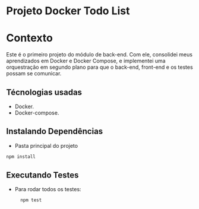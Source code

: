 # Projeto Docker Todo List

# Contexto
Este é o primeiro projeto do módulo de back-end. Com ele, consolidei meus aprendizados em Docker e Docker Compose, e implementei uma orquestração em segundo plano para que o back-end, front-end e os testes possam se comunicar.

## Técnologias usadas

* Docker.
* Docker-compose.

## Instalando Dependências

* Pasta principal do projeto
```bash
npm install
``` 

## Executando Testes

* Para rodar todos os testes:

  ```
    npm test
  ```